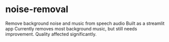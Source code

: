 # noise-removal
Remove background noise and music from speech audio
Built as a streamlit app
Currently removes most background music, but still needs improvement. Quality affected significantly.
